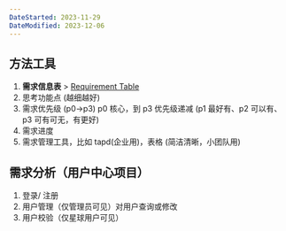 ```yaml
---
DateStarted: 2023-11-29
DateModified: 2023-12-06
---
```

## 方法工具
1. **需求信息表** > [Requirement Table](Requirement%20Table.md)
2. 思考功能点 (越细越好)
3. 需求优先级 (p0->p3) p0 核心，到 p3 优先级递减 (p1 最好有、p2 可以有、p3 可有可无，有更好)
4. 需求进度
5. 需求管理工具，比如 tapd(企业用)，表格 (简洁清晰，小团队用)

## 需求分析（用户中心项目）
1. 登录/ 注册
2. 用户管理（仅管理员可见）对用户查询或修改
3. 用户校验（仅星球用户可见）
